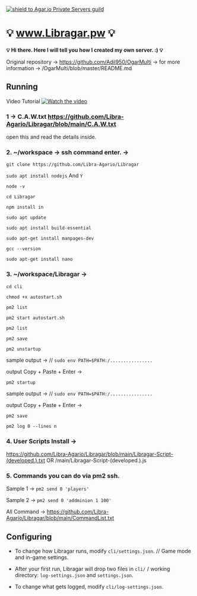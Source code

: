 [![shield to Agar.io Private Servers guild](https://discordapp.com/api/guilds/407210435721560065/embed.png?style=shield)](https://discord.gg/XcKgShT)

# :bulb: www.Libragar.pw :bulb:
<b>:bulb: Hi there. Here I will tell you how I created my own server. :) :bulb:</b>

Original repository -> https://github.com/Adil950/OgarMulti -> for more information -> /OgarMulti/blob/master/README.md 

## Running
Video Tutorial [![Watch the video](https://i.imgur.com/RHqwwEU.png)](https://youtube.com/libraa)






### 1 -> C.A.W.txt https://github.com/Libra-Agario/Libragar/blob/main/C.A.W.txt
open this and read the details inside.

### 2.  ~/workspace -> ssh command enter. ->

`git clone https://github.com/Libra-Agario/Libragar`

`sudo apt install nodejs` And `Y`

`node -v`

`cd Libragar`

`npm install in`

`sudo apt update`

`sudo apt install build-essential`

`sudo apt-get install manpages-dev`

`gcc --version`

`sudo apt-get install nano`


### 3. ~/workspace/Libragar -> 

`cd cli`

`chmod +x autostart.sh`

`pm2 list`

`pm2 start autostart.sh`

`pm2 list`

`pm2 save`



`pm2 unstartup` 

sample output -> // `sudo env PATH=$PATH:/................`

output Copy + Paste + Enter -> 



`pm2 startup`

sample output -> // `sudo env PATH=$PATH:/................`

output Copy + Paste + Enter -> 

`pm2 save`

`pm2 log 0 --lines n`

### 4. User Scripts Install ->

https://github.com/Libra-Agario/Libragar/blob/main/Libragar-Script-(developed.).txt   OR   /main/Libragar-Script-(developed.).js

### 5. </b> Commands you can do via pm2 ssh.

Sample 1 ->  `pm2 send 0 'players'`

Sample 2 ->  `pm2 send 0 'addminion 1 100'`

All Command -> https://github.com/Libra-Agario/Libragar/blob/main/CommandList.txt








## Configuring

- To change how Libragar runs, modify `cli/settings.json`. // Game mode and in-game settings.

- After your first run, Libragar will drop two files in `cli/` / working directory: `log-settings.json` and `settings.json`.

- To change what gets logged, modify `cli/log-settings.json`.
